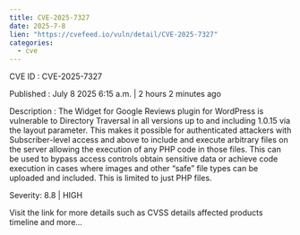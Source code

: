 ```yaml
--- 
title: CVE-2025-7327
date: 2025-7-8
lien: "https://cvefeed.io/vuln/detail/CVE-2025-7327"
categories:
  - cve
---
```


CVE ID : CVE-2025-7327

Published :  July 8
2025
6:15 a.m. | 2 hours
2 minutes ago

Description : The Widget for Google Reviews plugin for WordPress is vulnerable to Directory Traversal in all versions up to
and including
1.0.15 via the layout parameter. This makes it possible for authenticated attackers
with Subscriber-level access and above
to include and execute arbitrary files on the server
allowing the execution of any PHP code in those files. This can be used to bypass access controls
obtain sensitive data
or achieve code execution in cases where images and other “safe” file types can be uploaded and included. This is limited to just PHP files.

Severity: 8.8 | HIGH

Visit the link for more details
such as CVSS details
affected products
timeline
and more...
